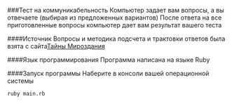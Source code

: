 ###Тест на коммуникабельность
Компьютер задает вам вопросы, а вы отвечаете (выбирая из предложенных вариантов)
После ответа на все приготовленные вопросы компьютер дает вам результат вашего теста

####Источник
Вопросы и методика подсчета и трактовки ответов была взята с сайта[Тайны Мироздания](http://www.tayni-mirozdaniya.ru/2015/07/blog-post_704.html)

####Язык программирования
Программа написана на языке Ruby

####Запуск программы
Наберите в консоли вашей операционной системы
```
ruby main.rb
```